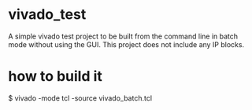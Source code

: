 # vivado_test
A simple vivado test project to be built from the command line in batch mode without using the GUI. This project does not include any IP blocks.

# how to build it

$ vivado -mode tcl -source vivado_batch.tcl


